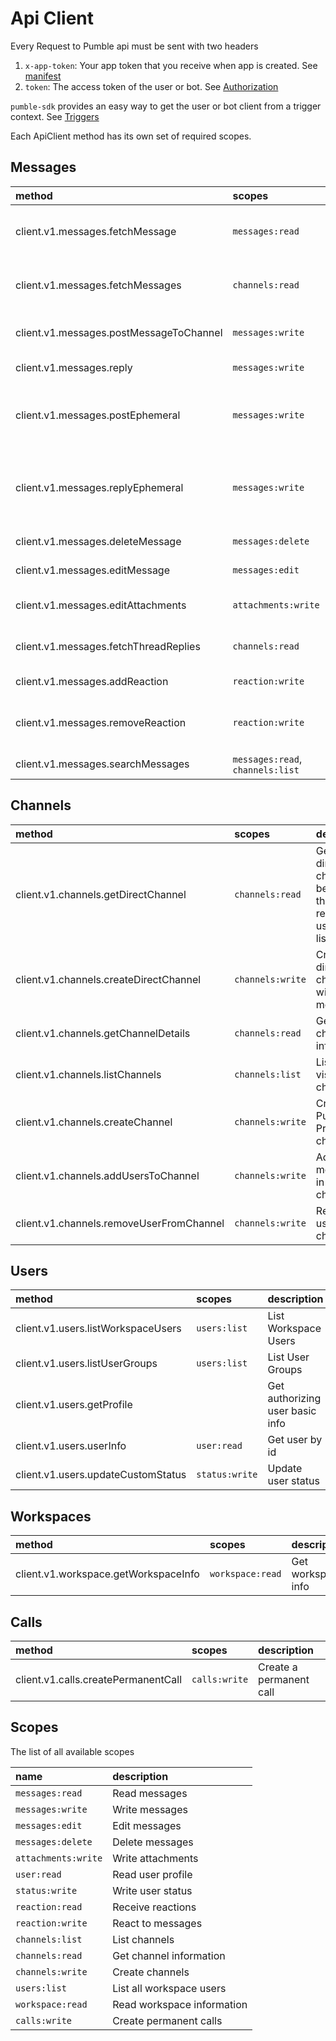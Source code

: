 # Api Client

Every Request to Pumble api must be sent with two headers

1. `x-app-token`:  Your app token that you receive when app is created. See [manifest](/manifest)
2. `token`: The access token of the user or bot. See [Authorization](/advanced-concepts#authorization)

`pumble-sdk` provides an easy way to get the user or bot client from a trigger context. See [Triggers](/triggers-reference)

Each ApiClient method has its own set of required scopes.

## Messages

| method                                  | scopes                           | description                                                      |
|:----------------------------------------|:---------------------------------|:-----------------------------------------------------------------|
| client.v1.messages.fetchMessage         | `messages:read`                  | Get message by id and channel id                                 |
| client.v1.messages.fetchMessages        | `channels:read`                  | Paginate through channel messages                                |
| client.v1.messages.postMessageToChannel | `messages:write`                 | Post a message to a channel                                      |
| client.v1.messages.reply                | `messages:write`                 | Reply in a thread                                                |
| client.v1.messages.postEphemeral        | `messages:write`                 | Send an ephemeral message to a user or list of users             |
| client.v1.messages.replyEphemeral       | `messages:write`                 | Send an ephemeral message to a user or list of users in a thread |
| client.v1.messages.deleteMessage        | `messages:delete`                | Delete a message                                                 |
| client.v1.messages.editMessage          | `messages:edit`                  | Edit a message                                                   |
| client.v1.messages.editAttachments      | `attachments:write`              | Edit a message attachment                                        |
| client.v1.messages.fetchThreadReplies   | `channels:read`                  | Fetch thread  messages                                           |
| client.v1.messages.addReaction          | `reaction:write`                 | React to a message                                               |
| client.v1.messages.removeReaction       | `reaction:write`                 | Remove reaction from a message                                   |
| client.v1.messages.searchMessages       | `messages:read`, `channels:list` | Search messages                                                  |

## Channels
| method                                   | scopes           | description                                                             |
| :--------------------------------------- | :--------------- | :---------------------------------------------------------------------- |
| client.v1.channels.getDirectChannel      | `channels:read`  | Get the direct channels between the requesting user and a list of users |
| client.v1.channels.createDirectChannel   | `channels:write` | Create a direct channel with one or more users                          |
| client.v1.channels.getChannelDetails     | `channels:read`  | Get channel info by id                                                  |
| client.v1.channels.listChannels          | `channels:list`  | List user visible channels                                              |
| client.v1.channels.createChannel         | `channels:write` | Create a Public or Private channel                                      |
| client.v1.channels.addUsersToChannel     | `channels:write` | Add one or more users in a channel                                      |
| client.v1.channels.removeUserFromChannel | `channels:write` | Remove a user from a channel                                            |

## Users
| method                             | scopes         | description                     |
|:-----------------------------------| :------------- |:--------------------------------|
| client.v1.users.listWorkspaceUsers | `users:list`   | List Workspace Users            |
| client.v1.users.listUserGroups     | `users:list`   | List User Groups                |
| client.v1.users.getProfile         |                | Get authorizing user basic info |
| client.v1.users.userInfo           | `user:read`    | Get user by id                  |
| client.v1.users.updateCustomStatus | `status:write` | Update user status              |

## Workspaces
| method                               | scopes           | description        |
| :----------------------------------- | :--------------- | :----------------- |
| client.v1.workspace.getWorkspaceInfo | `workspace:read` | Get workspace info |

## Calls

| method                              | scopes        | description             |
| :---------------------------------- | :------------ | :---------------------- |
| client.v1.calls.createPermanentCall | `calls:write` | Create a permanent call |


## Scopes

The list of all available scopes

| name                  | description                |
|:----------------------|:---------------------------|
| `messages:read`       | Read messages              |
| `messages:write`      | Write messages             |
| `messages:edit`       | Edit messages              |
| `messages:delete`     | Delete messages            |
| `attachments:write`   | Write attachments          |
| `user:read`           | Read user profile          |
| `status:write`        | Write user status          |
| `reaction:read`       | Receive reactions          |
| `reaction:write`      | React to messages          |
| `channels:list`       | List channels              |
| `channels:read`       | Get channel information    |
| `channels:write`      | Create channels            |
| `users:list`          | List all workspace users   |
| `workspace:read`      | Read workspace information |
| `calls:write`         | Create permanent calls     |
